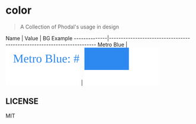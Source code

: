 # color

> A Collection of Phodal's usage in design

 Name          |    Value                                                 | BG Example
 --------------|------------------------------------------------------------------------
 Metro Blue    | <a><img src="/colors/metro-blue-text.svg"/></a>          | <a><img src="/colors/metro-blue-bg.svg"/></a>




LICENSE
-------

MIT
